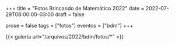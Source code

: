 +++
title = "Fotos Brincando de Matemático 2022"
date = 2022-07-29T08:00:00-03:00
draft = false

prose = false
tags = ["fotos"]
eventos = ["bdm"]
+++

{{< galeria url="/arquivos/2022/bdm/fotos/*" >}}
